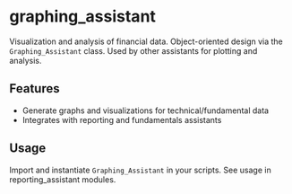 # graphing_assistant

Visualization and analysis of financial data. Object-oriented design via the `Graphing_Assistant` class. Used by other assistants for plotting and analysis.

## Features
- Generate graphs and visualizations for technical/fundamental data
- Integrates with reporting and fundamentals assistants

## Usage
Import and instantiate `Graphing_Assistant` in your scripts. See usage in reporting_assistant modules.